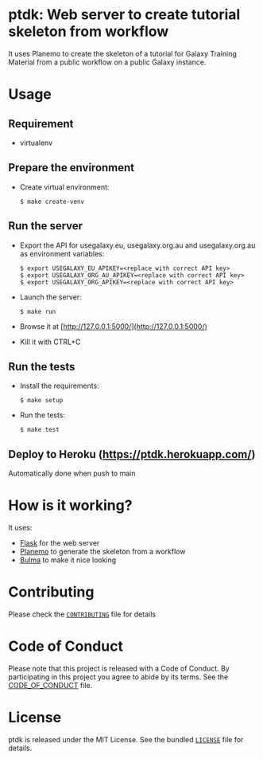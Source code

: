 ptdk: Web server to create tutorial skeleton from workflow
==========================================================

It uses Planemo to create the skeleton of a tutorial  for Galaxy Training Material from a public workflow on a public Galaxy instance.

# Usage

## Requirement

- virtualenv

## Prepare the environment

- Create virtual environment:

    ```
    $ make create-venv
    ```

## Run the server

- Export the API for usegalaxy.eu, usegalaxy.org.au and usegalaxy.org.au as environment variables:

    ```
    $ export USEGALAXY_EU_APIKEY=<replace with correct API key>
    $ export USEGALAXY_ORG_AU_APIKEY=<replace with correct API key>
    $ export USEGALAXY_ORG_APIKEY=<replace with correct API key>
    ```

- Launch the server:

    ```
    $ make run
    ```

- Browse it at [http://127.0.0.1:5000/](http://127.0.0.1:5000/)
- Kill it with CTRL+C

## Run the tests

- Install the requirements:

    ```
    $ make setup
    ```

- Run the tests:

    ```
    $ make test
    ```

## Deploy to Heroku (https://ptdk.herokuapp.com/)

Automatically done when push to main

# How is it working?

It uses:

- [Flask](http://flask.pocoo.org/docs/1.0/) for the web server
- [Planemo](https://planemo.readthedocs.io/en/latest/) to generate the skeleton from a workflow
- [Bulma](https://bulma.io/) to make it nice looking

# Contributing

Please check the [`CONTRIBUTING`](CONTRIBUTING.md) file for details

# Code of Conduct

Please note that this project is released with a Code of Conduct. By participating in this project you agree to abide by its terms. See the [CODE_OF_CONDUCT](CODE_OF_CONDUCT.md) file.

# License

ptdk is released under the MIT License. See the bundled [`LICENSE`](LICENSE) file for details.
